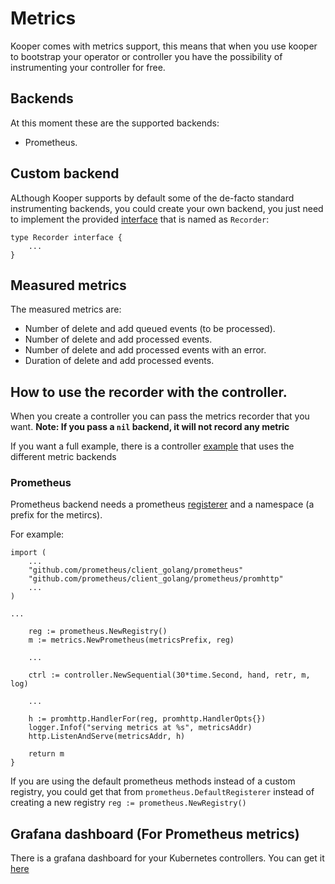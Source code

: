 # Metrics

Kooper comes with metrics support, this means that when you use kooper to bootstrap your operator or controller you have the possibility of instrumenting your controller for free.

## Backends

At this moment these are the supported backends:

- Prometheus.

## Custom backend

ALthough Kooper supports by default some of the de-facto standard instrumenting backends, you could create your own backend, you just need to implement the provided [interface][metrics-interface] that is named as `Recorder`:

```golang
type Recorder interface {
    ...
}
```

## Measured metrics

The measured metrics are:

- Number of delete and add queued events (to be processed).
- Number of delete and add processed events.
- Number of delete and add processed events with an error.
- Duration of delete and add processed events.

## How to use the recorder with the controller.

When you create a controller you can pass the metrics recorder that you want.
**Note: If you pass a `nil` backend, it will not record any metric**

If you want a full example, there is a controller [example][metrics-example] that uses the different metric backends

### Prometheus

Prometheus backend needs a prometheus [registerer][prometheus-registerer] and a namespace (a prefix for the metircs).

For example:

```golang
import (
    ...
    "github.com/prometheus/client_golang/prometheus"
    "github.com/prometheus/client_golang/prometheus/promhttp"
    ...
)

...

    reg := prometheus.NewRegistry()
    m := metrics.NewPrometheus(metricsPrefix, reg)

    ...

    ctrl := controller.NewSequential(30*time.Second, hand, retr, m, log)

    ...

    h := promhttp.HandlerFor(reg, promhttp.HandlerOpts{})
    logger.Infof("serving metrics at %s", metricsAddr)
    http.ListenAndServe(metricsAddr, h)

    return m
}
```

If you are using the default prometheus methods instead of a custom registry, you could get that from `prometheus.DefaultRegisterer` instead of creating a new registry `reg := prometheus.NewRegistry()`

## Grafana dashboard (For Prometheus metrics)

There is a grafana dashboard for your Kubernetes controllers. You can get it [here][grafana-dashboard]

[metrics-interface]: https://github.com/snebel29/kooper/blob/master/monitoring/metrics/metrics.go
[metrics-example]: https://github.com/snebel29/kooper/tree/master/examples/metrics-controller
[prometheus-registerer]: https://godoc.org/github.com/prometheus/client_golang/prometheus#Registerer
[grafana-dashboard]: https://grafana.com/dashboards/7082
